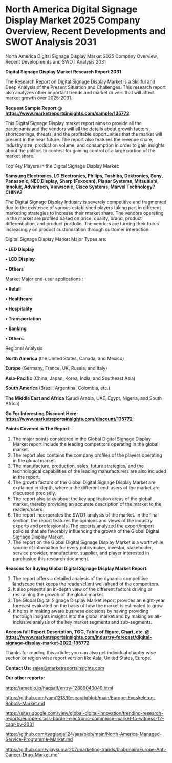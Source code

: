 # North America Digital Signage Display Market 2025 Company Overview, Recent Developments and SWOT Analysis 2031
North America Digital Signage Display Market 2025 Company Overview, Recent Developments and SWOT Analysis 2031

<strong>Digital Signage Display Market Research Report 2031</strong>

The Research Report on Digital Signage Display Market is a Skillful and Deep Analysis of the Present Situation and Challenges. This research report also analyzes other important trends and market drivers that will affect market growth over 2025-2031.

<strong>Request Sample Report @ <a href=https://www.marketreportsinsights.com/sample/135772>https://www.marketreportsinsights.com/sample/135772</a></strong>

This Digital Signage Display market report aims to provide all the participants and the vendors will all the details about growth factors, shortcomings, threats, and the profitable opportunities that the market will present in the near future. The report also features the revenue share, industry size, production volume, and consumption in order to gain insights about the politics to contest for gaining control of a large portion of the market share.

Top Key Players in the Digital Signage Display Market:

<strong>Samsung Electronics, LG Electronics, Philips, Toshiba, Daktronics, Sony, Panasonic, NEC Display, Sharp (Foxconn), Planar Systems, Mitsubishi, Innolux, Advantech, Viewsonic, Cisco Systems, Marvel Technology?CHINA?</strong>

The Digital Signage Display Industry is severely competitive and fragmented due to the existence of various established players taking part in different marketing strategies to increase their market share. The vendors operating in the market are profiled based on price, quality, brand, product differentiation, and product portfolio. The vendors are turning their focus increasingly on product customization through customer interaction.

Digital Signage Display Market Major Types are:

<strong>• LED Display

• LCD Display

• Others</strong>

Market Major end-user applications :

<strong>• Retail

• Healthcare

• Hospitality

• Transportation

• Banking

• Others</strong>

Regional Analysis

</u><strong><b>North America</b></strong> (the United States, Canada, and Mexico)

<strong><b>Europe </b></strong>(Germany, France, UK, Russia, and Italy)

<strong><b>Asia-Pacific</b></strong> (China, Japan, Korea, India, and Southeast Asia)

<strong><b>South America</b></strong> (Brazil, Argentina, Colombia, etc.)

<strong><b>The Middle East and Africa</b></strong> (Saudi Arabia, UAE, Egypt, Nigeria, and South Africa)

<strong>Go For Interesting Discount Here: <a href=https://www.marketreportsinsights.com/discount/135772>https://www.marketreportsinsights.com/discount/135772</a></strong>

<strong>Points Covered in The Report:</strong>
<ol>
  <li>The major points considered in the Global Digital Signage Display Market report include the leading competitors operating in the global market.</li>
  <li>The report also contains the company profiles of the players operating in the global market.</li>
  <li>The manufacture, production, sales, future strategies, and the technological capabilities of the leading manufacturers are also included in the report.</li>
  <li>The growth factors of the Global Digital Signage Display Market are explained in-depth, wherein the different end-users of the market are discussed precisely.</li>
  <li>The report also talks about the key application areas of the global market, thereby providing an accurate description of the market to the readers/users.</li>
  <li>The report incorporates the SWOT analysis of the market. In the final section, the report features the opinions and views of the industry experts and professionals. The experts analyzed the export/import policies that are favorably influencing the growth of the Global Digital Signage Display Market.</li>
  <li>The report on the Global Digital Signage Display Market is a worthwhile source of information for every policymaker, investor, stakeholder, service provider, manufacturer, supplier, and player interested in purchasing this research document.</li>
</ol>
<strong>Reasons for Buying Global Digital Signage Display Market Report:</strong>

<ol>
  <li>The report offers a detailed analysis of the dynamic competitive landscape that keeps the reader/client well ahead of the competitors.</li>
  <li>It also presents an in-depth view of the different factors driving or restraining the growth of the global market.</li>
  <li>The Global Digital Signage Display Market report provides an eight-year forecast evaluated on the basis of how the market is estimated to grow.</li>
  <li>It helps in making aware business decisions by having providing thorough insights insights into the global market and by making an all-inclusive analysis of the key market segments and sub-segments.</li>
</ol>
<strong>Access full Report Description, TOC, Table of Figure, Chart, etc. @ <a href=https://www.marketreportsinsights.com/industry-forecast/digital-signage-display-market-2022-135772>https://www.marketreportsinsights.com/industry-forecast/digital-signage-display-market-2022-135772</a></strong>


Thanks for reading this article; you can also get individual chapter wise section or region wise report version like Asia, United States, Europe.

<strong>Contact Us:</strong>
sales@marketreportsinsights.com

<strong>Our other reports:</strong>

<a href=https://ameblo.jp/haqsaif/entry-12889040049.html>https://ameblo.jp/haqsaif/entry-12889040049.html</a>

<a href=https://github.com/yami1218/Research/blob/main/Europe-Exoskeleton-Robots-Market.md>https://github.com/yami1218/Research/blob/main/Europe-Exoskeleton-Robots-Market.md</a>

<a href=https://sites.google.com/view/global-digital-innovation/trending-research-reports/europe-cross-border-electronic-commerce-market-to-witness-12-cagr-by-2031>https://sites.google.com/view/global-digital-innovation/trending-research-reports/europe-cross-border-electronic-commerce-market-to-witness-12-cagr-by-2031</a>

<a href=https://github.com/tyagianjali24/aaa/blob/main/North-America-Managed-Service-Programme-Market.md>https://github.com/tyagianjali24/aaa/blob/main/North-America-Managed-Service-Programme-Market.md</a>

<a href=https://github.com/vijaykumar207/marketing-trands/blob/main/Europe-Anti-Cancer-Drug-Market.md>https://github.com/vijaykumar207/marketing-trands/blob/main/Europe-Anti-Cancer-Drug-Market.md</a>"
